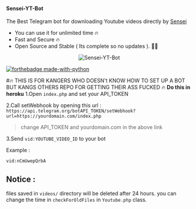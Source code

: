 #### Sensei-YT-Bot

The Best Telegram bot for downloading Youtube videos directly by [Sensei](https://t.me/sensei_nex)
   - You can use it for unlimited time 🔥 
   - Fast and Secure 🔥
   - Open Source and Stable ( Its complete so no updates ). 👀👀

<p align="center">
<img src="https://publiclink.herokuapp.com/5412024944440200/2020-12-08_11:12:43.jpg" alt="Sensei-YT-Bot">


[![forthebadge made-with-python](http://ForTheBadge.com/images/badges/made-with-python.svg)](https://www.python.org/)
 

#🔥 THIS IS FOR KANGERS WHO DOESN't KNOW HOW TO SET UP A BOT BUT KANGS OTHERS REPO FOR GETTING THEIR ASS FUCKED 🔥
**Do this in heroku**
1.Open `index.php` and set your API_TOKEN
 
2.Call setWebhook by opening this url : `https://api.telegram.org/botAPI_TOKEN/setWebhook?url=https://yourdomain.com/index.php` 
> change API_TOKEN and yourdomain.com in the above link
 
3.Send `vid:YOUTUBE_VIDEO_ID` to your bot

Example : 

`vid:nCmUwepQrbA`

## Notice :

files saved in `videos/` directory will be deleted after 24 hours. you can change the time in `checkForOldFiles` in `Youtube.php` class.
